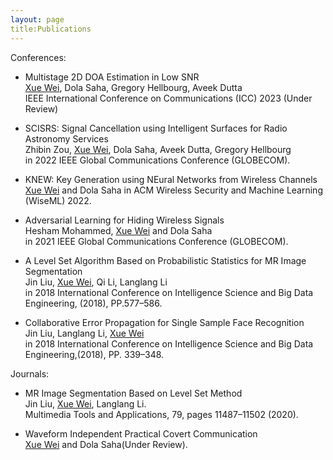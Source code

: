 ```yaml
---
layout: page
title:Publications
---
```


<!-- ***Xue Wei*** -->

Conferences:

* Multistage 2D DOA Estimation in Low SNR <br/>
<ins>Xue Wei</ins>, Dola Saha, Gregory Hellbourg, Aveek Dutta <br/>
IEEE International Conference on Communications (ICC) 2023 (Under Review)

* SCISRS: Signal Cancellation using Intelligent Surfaces for Radio Astronomy Services<br/>
Zhibin Zou, <ins>Xue Wei</ins>, Dola Saha, Aveek Dutta, Gregory Hellbourg <br/>
in 2022 IEEE Global Communications Conference (GLOBECOM).

* KNEW: Key Generation using NEural Networks from Wireless Channels <br/>
<ins>Xue Wei</ins> and Dola Saha
in ACM Wireless Security and Machine Learning (WiseML) 2022.

* Adversarial Learning for Hiding Wireless Signals<br/>
Hesham Mohammed, <ins>Xue Wei</ins> and Dola Saha <br/>
in 2021 IEEE Global Communications Conference (GLOBECOM).

* A Level Set Algorithm Based on Probabilistic Statistics for MR Image Segmentation<br/>
Jin Liu, <ins>Xue Wei</ins>, Qi Li, Langlang Li <br/>
in 2018 International Conference on Intelligence Science and Big Data Engineering, (2018), PP.577–586.

* Collaborative Error Propagation for Single Sample Face Recognition <br/>
Jin Liu, Langlang Li, <ins>Xue Wei</ins> <br/>
in 2018 International Conference on Intelligence Science and Big Data Engineering,(2018), PP. 339–348.



  
Journals:
* MR Image Segmentation Based on Level Set Method <br/>
Jin Liu, <ins>Xue Wei</ins>, Langlang Li. <br/>
Multimedia Tools and Applications, 79, pages 11487–11502 (2020).

* Waveform Independent Practical Covert Communication <br/>
<ins>Xue Wei</ins> and Dola Saha(Under Review).

<!-- **Not Pure Poole** is a simple, beautiful, and powerful Jekyll theme for blogs. It is built on [Poole](https://github.com/poole/poole) and [Pure](https://purecss.io/).

For more information about Not Pure Poole, please browse the [README](https://github.com/vszhub/not-pure-poole) file. -->






